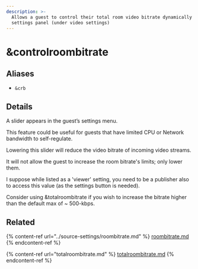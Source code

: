 ```yaml
---
description: >-
  Allows a guest to control their total room video bitrate dynamically from the
  settings panel (under video settings)
---
```


# \&controlroombitrate

## Aliases

* `&crb`

## Details

A slider appears in the guest’s settings menu.

This feature could be useful for guests that have limited CPU or Network bandwidth to self-regulate.

Lowering this slider will reduce the video bitrate of incoming video streams.

It will not allow the guest to increase the room bitrate's limits; only lower them.

I suppose while listed as a 'viewer' setting, you need to be a publisher also to access this value (as the settings button is needed).

Consider using \&totalroombitrate if you wish to increase the bitrate higher than the default max of \~ 500-kbps.

## Related

{% content-ref url="../source-settings/roombitrate.md" %}
[roombitrate.md](../source-settings/roombitrate.md)
{% endcontent-ref %}

{% content-ref url="totalroombitrate.md" %}
[totalroombitrate.md](totalroombitrate.md)
{% endcontent-ref %}
